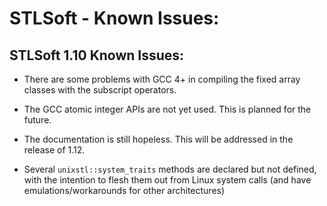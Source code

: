 # STLSoft - Known Issues:

## STLSoft 1.10 Known Issues:

 * There are some problems with GCC 4+ in compiling the fixed array classes with the subscript operators.

 * The GCC atomic integer APIs are not yet used. This is planned for the future.

 * The documentation is still hopeless. This will be addressed in the release of 1.12.

 * Several `unixstl::system_traits` methods are declared but not defined, with the intention to flesh them out from Linux system calls (and have emulations/workarounds for other architectures)


<!-- ########################### end of file ########################### -->

